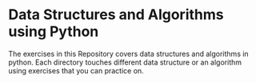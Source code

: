 # Data Structures and Algorithms using Python

The exercises in this Repository covers data structures and algorithms in python. Each directory touches different data structure or an algorithm using exercises that you can practice on.

